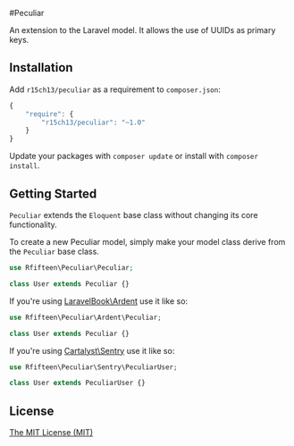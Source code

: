 #Peculiar

An extension to the Laravel model. It allows the use of UUIDs as primary keys.

## Installation

Add `r15ch13/peculiar` as a requirement to `composer.json`:

```javascript
{
    "require": {
        "r15ch13/peculiar": "~1.0"
    }
}
```

Update your packages with `composer update` or install with `composer install`.


## Getting Started

`Peculiar` extends the `Eloquent` base class without changing its core functionality.

To create a new Peculiar model, simply make your model class derive from the `Peculiar` base class.

```php
use Rfifteen\Peculiar\Peculiar;

class User extends Peculiar {}
```

If you're using [LaravelBook\Ardent](https://github.com/laravelbook/ardent) use it like so:

```php
use Rfifteen\Peculiar\Ardent\Peculiar;

class User extends Peculiar {}
```

If you're using [Cartalyst\Sentry](https://github.com/cartalyst/sentry) use it like so:

```php
use Rfifteen\Peculiar\Sentry\PeculiarUser;

class User extends PeculiarUser {}
```

License
-------
[The MIT License (MIT)](http://r15ch13.mit-license.org/)

